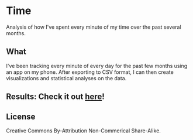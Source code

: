 # Time

Analysis of how I've spent every minute of my time over the past several months.

## What

I've been tracking every minute of every day for the past few months using an app on my phone. After exporting to CSV format,
I can then create visualizations and statistical analyses on the data.

## Results: Check it out [here]()!

## License

Creative Commons By-Attribution Non-Commerical Share-Alike.
